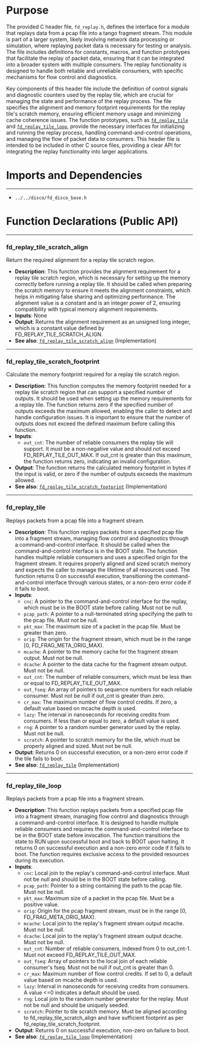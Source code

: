# Purpose
The provided C header file, `fd_replay.h`, defines the interface for a module that replays data from a pcap file into a tango fragment stream. This module is part of a larger system, likely involving network data processing or simulation, where replaying packet data is necessary for testing or analysis. The file includes definitions for constants, macros, and function prototypes that facilitate the replay of packet data, ensuring that it can be integrated into a broader system with multiple consumers. The replay functionality is designed to handle both reliable and unreliable consumers, with specific mechanisms for flow control and diagnostics.

Key components of this header file include the definition of control signals and diagnostic counters used by the replay tile, which are crucial for managing the state and performance of the replay process. The file specifies the alignment and memory footprint requirements for the replay tile's scratch memory, ensuring efficient memory usage and minimizing cache coherence issues. The function prototypes, such as [`fd_replay_tile`](#fd_replay_tile) and [`fd_replay_tile_loop`](#fd_replay_tile_loop), provide the necessary interfaces for initializing and running the replay process, handling command-and-control operations, and managing the flow of packet data to consumers. This header file is intended to be included in other C source files, providing a clear API for integrating the replay functionality into larger applications.
# Imports and Dependencies

---
- `../../disco/fd_disco_base.h`


# Function Declarations (Public API)

---
### fd\_replay\_tile\_scratch\_align<!-- {{#callable_declaration:fd_replay_tile_scratch_align}} -->
Return the required alignment for a replay tile scratch region.
- **Description**: This function provides the alignment requirement for a replay tile scratch region, which is necessary for setting up the memory correctly before running a replay tile. It should be called when preparing the scratch memory to ensure it meets the alignment constraints, which helps in mitigating false sharing and optimizing performance. The alignment value is a constant and is an integer power of 2, ensuring compatibility with typical memory alignment requirements.
- **Inputs**: None
- **Output**: Returns the alignment requirement as an unsigned long integer, which is a constant value defined by FD_REPLAY_TILE_SCRATCH_ALIGN.
- **See also**: [`fd_replay_tile_scratch_align`](fd_replay_loop.c.driver.md#fd_replay_tile_scratch_align)  (Implementation)


---
### fd\_replay\_tile\_scratch\_footprint<!-- {{#callable_declaration:fd_replay_tile_scratch_footprint}} -->
Calculate the memory footprint required for a replay tile scratch region.
- **Description**: This function computes the memory footprint needed for a replay tile scratch region that can support a specified number of outputs. It should be used when setting up the memory requirements for a replay tile. The function returns zero if the specified number of outputs exceeds the maximum allowed, enabling the caller to detect and handle configuration issues. It is important to ensure that the number of outputs does not exceed the defined maximum before calling this function.
- **Inputs**:
    - `out_cnt`: The number of reliable consumers the replay tile will support. It must be a non-negative value and should not exceed FD_REPLAY_TILE_OUT_MAX. If out_cnt is greater than this maximum, the function returns zero, indicating an invalid configuration.
- **Output**: The function returns the calculated memory footprint in bytes if the input is valid, or zero if the number of outputs exceeds the maximum allowed.
- **See also**: [`fd_replay_tile_scratch_footprint`](fd_replay_loop.c.driver.md#fd_replay_tile_scratch_footprint)  (Implementation)


---
### fd\_replay\_tile<!-- {{#callable_declaration:fd_replay_tile}} -->
Replays packets from a pcap file into a fragment stream.
- **Description**: This function replays packets from a specified pcap file into a fragment stream, managing flow control and diagnostics through a command-and-control interface. It should be called when the command-and-control interface is in the BOOT state. The function handles multiple reliable consumers and uses a specified origin for the fragment stream. It requires properly aligned and sized scratch memory and expects the caller to manage the lifetime of all resources used. The function returns 0 on successful execution, transitioning the command-and-control interface through various states, or a non-zero error code if it fails to boot.
- **Inputs**:
    - `cnc`: A pointer to the command-and-control interface for the replay, which must be in the BOOT state before calling. Must not be null.
    - `pcap_path`: A pointer to a null-terminated string specifying the path to the pcap file. Must not be null.
    - `pkt_max`: The maximum size of a packet in the pcap file. Must be greater than zero.
    - `orig`: The origin for the fragment stream, which must be in the range [0, FD_FRAG_META_ORIG_MAX).
    - `mcache`: A pointer to the memory cache for the fragment stream output. Must not be null.
    - `dcache`: A pointer to the data cache for the fragment stream output. Must not be null.
    - `out_cnt`: The number of reliable consumers, which must be less than or equal to FD_REPLAY_TILE_OUT_MAX.
    - `out_fseq`: An array of pointers to sequence numbers for each reliable consumer. Must not be null if out_cnt is greater than zero.
    - `cr_max`: The maximum number of flow control credits. If zero, a default value based on mcache depth is used.
    - `lazy`: The interval in nanoseconds for receiving credits from consumers. If less than or equal to zero, a default value is used.
    - `rng`: A pointer to a random number generator used by the replay. Must not be null.
    - `scratch`: A pointer to scratch memory for the tile, which must be properly aligned and sized. Must not be null.
- **Output**: Returns 0 on successful execution, or a non-zero error code if the tile fails to boot.
- **See also**: [`fd_replay_tile`](fd_replay_loop.c.driver.md#fd_replay_tile)  (Implementation)


---
### fd\_replay\_tile\_loop<!-- {{#callable_declaration:fd_replay_tile_loop}} -->
Replays packets from a pcap file into a fragment stream.
- **Description**: This function replays packets from a specified pcap file into a fragment stream, managing flow control and diagnostics through a command-and-control interface. It is designed to handle multiple reliable consumers and requires the command-and-control interface to be in the BOOT state before invocation. The function transitions the state to RUN upon successful boot and back to BOOT upon halting. It returns 0 on successful execution and a non-zero error code if it fails to boot. The function requires exclusive access to the provided resources during its execution.
- **Inputs**:
    - `cnc`: Local join to the replay's command-and-control interface. Must not be null and should be in the BOOT state before calling.
    - `pcap_path`: Pointer to a string containing the path to the pcap file. Must not be null.
    - `pkt_max`: Maximum size of a packet in the pcap file. Must be a positive value.
    - `orig`: Origin for the pcap fragment stream, must be in the range [0, FD_FRAG_META_ORIG_MAX).
    - `mcache`: Local join to the replay's fragment stream output mcache. Must not be null.
    - `dcache`: Local join to the replay's fragment stream output dcache. Must not be null.
    - `out_cnt`: Number of reliable consumers, indexed from 0 to out_cnt-1. Must not exceed FD_REPLAY_TILE_OUT_MAX.
    - `out_fseq`: Array of pointers to the local join of each reliable consumer's fseq. Must not be null if out_cnt is greater than 0.
    - `cr_max`: Maximum number of flow control credits. If set to 0, a default value based on mcache depth is used.
    - `lazy`: Interval in nanoseconds for receiving credits from consumers. A value <=0 indicates a default should be used.
    - `rng`: Local join to the random number generator for the replay. Must not be null and should be uniquely seeded.
    - `scratch`: Pointer to tile scratch memory. Must be aligned according to fd_replay_tile_scratch_align and have sufficient footprint as per fd_replay_tile_scratch_footprint.
- **Output**: Returns 0 on successful execution, non-zero on failure to boot.
- **See also**: [`fd_replay_tile_loop`](fd_replay_loop.c.driver.md#fd_replay_tile_loop)  (Implementation)


